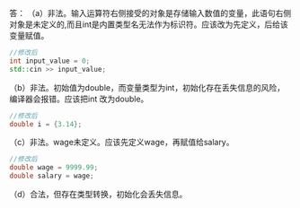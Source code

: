 答：
（a）非法。输入运算符右侧接受的对象是存储输入数值的变量，此语句右侧对象是未定义的,而且int是内置类型名无法作为标识符。应该改为先定义，后给该变量赋值。

```cpp
//修改后
int input_value = 0;
std::cin >> input_value;
```



（b）非法。初始值为double，而变量类型为int，初始化存在丢失信息的风险，编译器会报错。应该把int 改为double。

```cpp
//修改后
double i = {3.14};
```



（c）非法。wage未定义。应该先定义wage，再赋值给salary。

```cpp
//修改后
double wage = 9999.99;
double salary = wage;
```



（d）合法，但存在类型转换，初始化会丢失信息。
